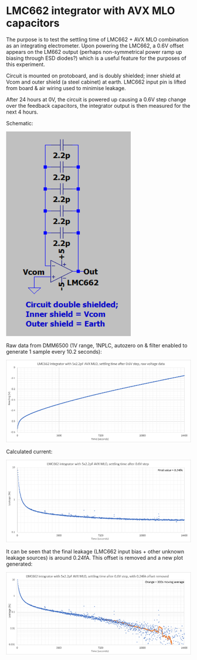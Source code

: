 # LMC662 integrator with AVX MLO capacitors

The purpose is to test the settling time of LMC662 + AVX MLO combination as an integrating electrometer. Upon powering the LMC662, a 0.6V offset appears on the LM662 output (perhaps non-symmetrical power ramp up biasing through ESD diodes?) which is a useful feature for the purposes of this experiment. 

Circuit is mounted on protoboard, and is doubly shielded; inner shield at Vcom and outer shield (a steel cabinet) at earth. LMC662 input pin is lifted from board & air wiring used to minimise leakage.

After 24 hours at 0V, the circuit is powered up causing a 0.6V step change over the feedback capacitors, the integrator output is then measured for the next 4 hours.

Schematic:

![Schematic](images/Schematic.png)

Raw data from DMM6500 (1V range, 1NPLC, autozero on & filter enabled to generate 1 sample every 10.2 seconds):

![Schematic](images/RawVoltage.png)

Calculated current:

![Schematic](images/Current.png)

It can be seen that the final leakage (LMC662 input bias + other unknown leakage sources) is around 0.24fA. This offset is removed and a new plot generated:

![Schematic](images/CurrentWithOffsetRemoved.png)
